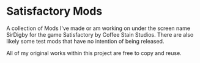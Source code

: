 # Satisfactory Mods
A collection of Mods I've made or am working on under the screen name SirDigby for the game Satisfactory by Coffee Stain Studios. There are also likely some test mods that have no intention of being released.

All of my original works within this project are free to copy and reuse.

